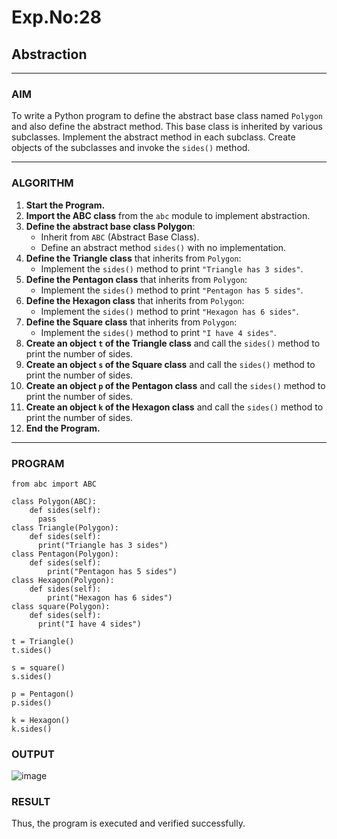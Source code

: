 # Exp.No:28  
## Abstraction

---

### AIM  
To write a Python program to define the abstract base class named `Polygon` and also define the abstract method. This base class is inherited by various subclasses. Implement the abstract method in each subclass. Create objects of the subclasses and invoke the `sides()` method.

---

### ALGORITHM

1. **Start the Program.**
2. **Import the ABC class** from the `abc` module to implement abstraction.
3. **Define the abstract base class Polygon**:
   - Inherit from `ABC` (Abstract Base Class).
   - Define an abstract method `sides()` with no implementation.
4. **Define the Triangle class** that inherits from `Polygon`:
   - Implement the `sides()` method to print `"Triangle has 3 sides"`.
5. **Define the Pentagon class** that inherits from `Polygon`:
   - Implement the `sides()` method to print `"Pentagon has 5 sides"`.
6. **Define the Hexagon class** that inherits from `Polygon`:
   - Implement the `sides()` method to print `"Hexagon has 6 sides"`.
7. **Define the Square class** that inherits from `Polygon`:
   - Implement the `sides()` method to print `"I have 4 sides"`.
8. **Create an object `t` of the Triangle class** and call the `sides()` method to print the number of sides.
9. **Create an object `s` of the Square class** and call the `sides()` method to print the number of sides.
10. **Create an object `p` of the Pentagon class** and call the `sides()` method to print the number of sides.
11. **Create an object `k` of the Hexagon class** and call the `sides()` method to print the number of sides.
12. **End the Program.**

---

### PROGRAM

```
from abc import ABC  
  
class Polygon(ABC):   
    def sides(self):   
      pass  
class Triangle(Polygon):   
    def sides(self):   
      print("Triangle has 3 sides")   
class Pentagon(Polygon):   
    def sides(self):
        print("Pentagon has 5 sides")
class Hexagon(Polygon): 
    def sides(self):
        print("Hexagon has 6 sides")
class square(Polygon):   
    def sides(self):   
      print("I have 4 sides")   
  
t = Triangle()   
t.sides() 

s = square()   
s.sides() 
  
p = Pentagon()   
p.sides() 
  
k = Hexagon()   
k.sides()
```

### OUTPUT
![image](https://github.com/user-attachments/assets/f1224e52-5557-4a28-a89e-293359d7dc06)

### RESULT
Thus, the program is executed and verified successfully. 
